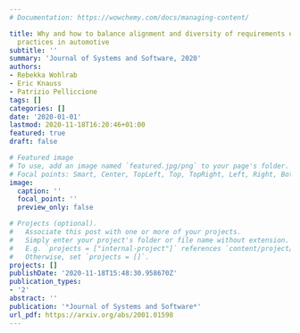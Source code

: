 ```yaml
---
# Documentation: https://wowchemy.com/docs/managing-content/

title: Why and how to balance alignment and diversity of requirements engineering
  practices in automotive
subtitle: ''
summary: 'Journal of Systems and Software, 2020'
authors:
- Rebekka Wohlrab
- Eric Knauss
- Patrizio Pelliccione
tags: []
categories: []
date: '2020-01-01'
lastmod: 2020-11-18T16:20:46+01:00
featured: true
draft: false

# Featured image
# To use, add an image named `featured.jpg/png` to your page's folder.
# Focal points: Smart, Center, TopLeft, Top, TopRight, Left, Right, BottomLeft, Bottom, BottomRight.
image:
  caption: ''
  focal_point: ''
  preview_only: false

# Projects (optional).
#   Associate this post with one or more of your projects.
#   Simply enter your project's folder or file name without extension.
#   E.g. `projects = ["internal-project"]` references `content/project/deep-learning/index.md`.
#   Otherwise, set `projects = []`.
projects: []
publishDate: '2020-11-18T15:48:30.958670Z'
publication_types:
- '2'
abstract: ''
publication: '*Journal of Systems and Software*'
url_pdf: https://arxiv.org/abs/2001.01598
---
```

